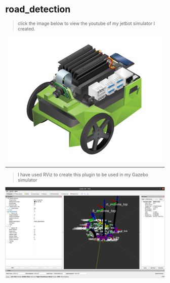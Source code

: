 # road_detection

> click the image below to view the youtube of my jetbot simulator I created.

[![myJetBot on Gazebo](./images/jetbop.png)](https://youtu.be/BkWa0NaW0dU)


<hr>

> I have used RViz to create this plugin to be used in my Gazebo simulator

![myJetBot creation](./images/myJetBot.png)
